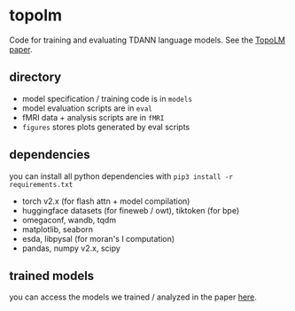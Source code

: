 # topolm
Code for training and evaluating TDANN language models. See the [TopoLM paper](https://arxiv.org/abs/2410.11516).

## directory
* model specification / training code is in `models`
* model evaluation scripts are in `eval`
* fMRI data + analysis scripts are in `fMRI`
* `figures` stores plots generated by eval scripts

## dependencies
you can install all python dependencies with `pip3 install -r requirements.txt`
* torch v2.x (for flash attn + model compilation)
* huggingface datasets (for fineweb / owt), tiktoken (for bpe)
* omegaconf, wandb, tqdm
* matplotlib, seaborn
* esda, libpysal (for moran's I computation)
* pandas, numpy v2.x, scipy

## trained models
you can access the models we trained / analyzed in the paper [here](https://drive.google.com/drive/u/1/folders/1CM4cElxPoPuIA4eaSwr11959H8IKiVES).

